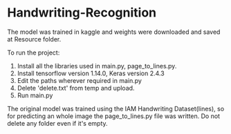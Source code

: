# Handwriting-Recognition

The model was trained in kaggle and weights were downloaded and saved at Resource folder.

To run the project:
1. Install all the libraries used in main.py, page_to_lines.py.
2. Install tensorflow version 1.14.0, Keras version 2.4.3
3. Edit the paths wherever required in main.py
4. Delete 'delete.txt' from temp and upload.
5. Run main.py

The original model was trained using the IAM Handwriting Dataset(lines), so for predicting an whole image the page_to_lines.py file was written.
Do not delete any folder even if it's empty.
